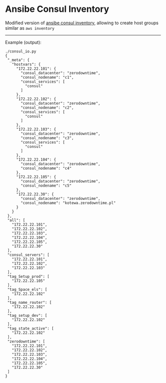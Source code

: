 Ansibe Consul Inventory
===================


 Modified version of [ansibe consul inventory](https://github.com/ansible/ansible/blob/devel/contrib/inventory/consul_io.py), allowing to create host groups similar as  `aws inventory`

----------
    
Example (output):
 ```
 ./consul_io.py
{
  "_meta": {
    "hostvars": {
      "172.22.22.101": {
        "consul_datacenter": "zerodowntime",
        "consul_nodename": "c1",
        "consul_services": [
          "consul"
        ]
      },
      "172.22.22.102": {
        "consul_datacenter": "zerodowntime",
        "consul_nodename": "c2",
        "consul_services": [
          "consul"
        ]
      },
      "172.22.22.103": {
        "consul_datacenter": "zerodowntime",
        "consul_nodename": "c3",
        "consul_services": [
          "consul"
        ]
      },
      "172.22.22.104": {
        "consul_datacenter": "zerodowntime",
        "consul_nodename": "c4"
      },
      "172.22.22.105": {
        "consul_datacenter": "zerodowntime",
        "consul_nodename": "c5"
      },
      "172.22.22.30": {
        "consul_datacenter": "zerodowntime",
        "consul_nodename": "kotewa.zerodowntime.pl"
      }
    }
  },
  "all": [
    "172.22.22.101",
    "172.22.22.102",
    "172.22.22.103",
    "172.22.22.104",
    "172.22.22.105",
    "172.22.22.30"
  ],
  "consul_servers": [
    "172.22.22.101",
    "172.22.22.102",
    "172.22.22.103"
  ],
  "tag_Setup_prod": [
    "172.22.22.105"
  ],
  "tag_Space_els": [
    "172.22.22.102"
  ],
  "tag_name_router": [
    "172.22.22.102"
  ],
  "tag_setup_dev": [
    "172.22.22.102"
  ],
  "tag_state_active": [
    "172.22.22.102"
  ],
  "zerodowntime": [
    "172.22.22.101",
    "172.22.22.102",
    "172.22.22.103",
    "172.22.22.104",
    "172.22.22.105",
    "172.22.22.30"
  ]
}
```
 
    
